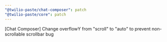 ```yaml
---
"@twilio-paste/chat-composer": patch
"@twilio-paste/core": patch
---
```


[Chat Composer] Change overflowY from "scroll" to "auto" to prevent non-scrollable scrollbar bug
